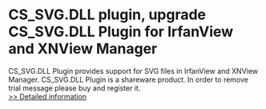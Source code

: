 # CS_SVG.DLL plugin, upgrade<br />CS_SVG.DLL Plugin for IrfanView and XNView Manager
CS_SVG.DLL Plugin provides support for SVG files in IrfanView and XNView Manager.
CS_SVG.DLL Plugin is a shareware product. In order to remove trial message please buy and register it.<br />[>> Detailed information](https://secure.shareit.com/shareit/product.html?productid=300314877&affiliateid=200057808)